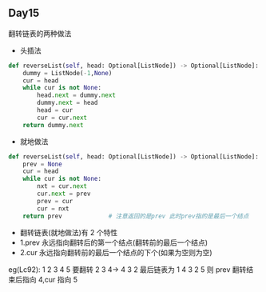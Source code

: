 ## Day15

翻转链表的两种做法

- 头插法

```python
def reverseList(self, head: Optional[ListNode]) -> Optional[ListNode]:
    dummy = ListNode(-1,None)
    cur = head
    while cur is not None:
        head.next = dummy.next
        dummy.next = head
        head = cur
        cur = cur.next
    return dummy.next
```

- 就地做法

```python
def reverseList(self, head: Optional[ListNode]) -> Optional[ListNode]:
    prev = None
    cur = head
    while cur is not None:
        nxt = cur.next
        cur.next = prev
        prev = cur
        cur = nxt
    return prev             # 注意返回的是prev 此时prev指的是最后一个结点
```

- 翻转链表(就地做法)有 2 个特性
- 1.prev 永远指向翻转后的第一个结点(翻转前的最后一个结点)
- 2.cur 永远指向翻转前的最后一个结点的下个(如果为空则为空)

eg(Lc92): 1 2 3 4 5 要翻转 2 3 4-> 4 3 2 最后链表为 1 4 3 2 5
则 prev 翻转结束后指向 4,cur 指向 5
